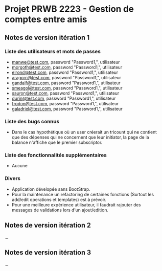 # Projet PRWB 2223 - Gestion de comptes entre amis

## Notes de version itération 1 

### Liste des utilisateurs et mots de passes

  * manwe@test.com, password "Password1,", utilisateur
  * morgoth@test.com, password "Password1,", utilisateur
  * elrond@test.com, password "Password1,", utilisateur
  * aragorn@test.com, password "Password1,", utilisateur
  * gandalf@test.com, password "Password1,", utilisateur
  * smeagol@test.com, password "Password1,", utilisateur
  * sauron@test.com, password "Password1,", utilisateur
  * durin@test.com, password "Password1,", utilisateur
  * frodon@test.com, password "Password1,", utilisateur
  * galadriel@test.com, password "Password1,", utilisateur

### Liste des bugs connus

  * Dans le cas hypothétique où un user créerait un tricount qui ne contient que des dépenses qui ne concernent que leur initiator, la page de la balance n'affiche que le premier subscriptor.

### Liste des fonctionnalités supplémentaires

  * Aucune

### Divers

  * Application dévelopée sans BootStrap.
  * Pour la maintenance un refactoring de certaines fonctions (Surtout les add/edit operations et templates) est à prévoir.
  * Pour une meilleure expérience utilisateur, il faudrait rajouter des messages de validations lors d'un ajout/edition.

## Notes de version itération 2

...

## Notes de version itération 3 

...